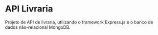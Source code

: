 # API Livraria

Projeto de API de livraria, utilizando o framework Express.js e o banco de dados não-relacional MongoDB.
